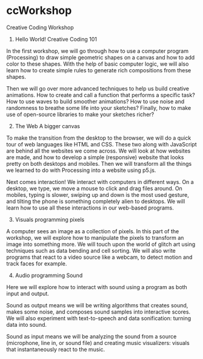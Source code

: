 # ccWorkshop
Creative Coding Workshop



1. Hello World!
Creative Coding 101

In the first workshop, we will go through how to use a computer program (Processing) to draw simple geometric shapes on a canvas and how to add color to these shapes. With the help of basic computer logic, we will also learn how to create simple rules to generate rich compositions from these shapes.

Then we will go over more advanced techniques to help us build creative animations. How to create and call a function that performs a specific task? How to use waves to build smoother animations? How to use noise and randomness to breathe some life into your sketches? Finally, how to make use of open-source libraries to make your sketches richer?
   

2. The Web
A bigger canvas

To make the transition from the desktop to the browser, we will do a quick tour of web languages like HTML and CSS. These two along with JavaScript are behind all the websites we come across. We will look at how websites are made, and how to develop a simple (responsive) website that looks pretty on both desktops and mobiles. Then we will transform all the things we learned to do with Processing into a website using p5.js.

Next comes interaction! 
We interact with computers in different ways. On a desktop, we type, we move a mouse to click and drag files around. On mobiles, typing is slower, swiping up and down is the most used gesture, and tilting the phone is something completely alien to desktops. We will learn how to use all these interactions in our web-based programs.

3. Visuals
programming pixels

A computer sees an image as a collection of pixels. In this part of the workshop, we will explore how to manipulate the pixels to transform an image into something more. We will touch upon the world of glitch art using techniques such as data bending and cell sorting. We will also write programs that react to a video source like a webcam, to detect motion and track faces for example.
   

4. Audio
programming Sound

Here we will explore how to interact with sound using a program as both input and output. 

Sound as output means we will be writing algorithms that creates sound, makes some noise, and composes sound samples into interactive scores. We will also experiment with text-to-speech and data sonification: turning data into sound.

Sound as input means we will be analyzing the sound from a source (microphone, line in, or sound file) and creating music visualizers: visuals that instantaneously react to the music.


